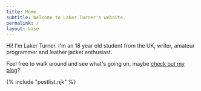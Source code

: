 ```yaml
---
title: Home
subtitle: Welcome to Laker Turner's website.
permalink: /
layout: base
---
```


Hi! I'm Laker Turner. I'm an 18 year old student from the UK, writer, amateur programmer and leather jacket enthusiast.

Feel free to walk around and see what's going on, maybe [check out my blog](/blog)?

{% include "postlist.njk" %}